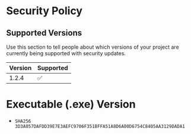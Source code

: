 # Security Policy

## Supported Versions

Use this section to tell people about which versions of your project are
currently being supported with security updates.

| Version | Supported          |
| ------- | ------------------ |
| 1.2.4   | :white_check_mark: |


# Executable (.exe) Version
- `SHA256 3D3A057DAFDD39E7E3AEFC9706F351BFFA51A8D6A00D6754C8405AA3129DADA1`
